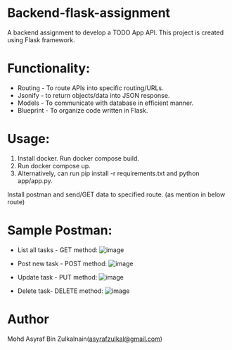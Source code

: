 
# Backend-flask-assignment
A backend assignment to develop a TODO App API.
This project is created using Flask framework.

# Functionality:
* Routing - To route APIs into specific routing/URLs.
* Jsonify - to return objects/data into JSON response.
* Models - To communicate with database in efficient manner.
* Blueprint - To organize code written in Flask.  


# Usage:
1. Install docker. Run docker compose build. 
2. Run docker compose up.
3. Alternatively, can run pip install -r requirements.txt and python app/app.py. 

Install postman and send/GET data to specified route. (as mention in below route)

# Sample Postman:
* List all tasks - GET method:
![image](https://user-images.githubusercontent.com/53460015/185173981-201f3d4a-5d98-4fca-a4d1-62e5efed86f0.png)



* Post new task - POST method:
![image](https://user-images.githubusercontent.com/53460015/185174185-54ebf1a9-374b-4cb9-9bee-f75d2dba9c1f.png)



* Update task - PUT method:
![image](https://user-images.githubusercontent.com/53460015/185176230-56dafa04-4d8c-487e-9c35-208b58ef0abc.png)



* Delete task- DELETE method:
![image](https://user-images.githubusercontent.com/53460015/185175550-49575649-557c-4d96-ad13-a020157351d8.png)



# Author
Mohd Asyraf Bin Zulkalnain(asyrafzulkal@gmail.com)

